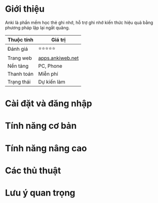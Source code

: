 # Giới thiệu
Anki là phần mềm học thẻ ghi nhớ, hỗ trợ ghi nhớ kiến thức hiệu quả bằng phương pháp lặp lại ngắt quãng.

| Thuộc tính         | Giá trị                                  |
|--------------------|------------------------------------------|
| Đánh giá           | ⭐⭐⭐⭐⭐                                   |
| Trang web          | [apps.ankiweb.net](https://apps.ankiweb.net) |
| Nền tảng           | PC, Phone                                |
| Thanh toán         | Miễn phí                                 |
| Trạng thái         | Dự kiến làm                              |

# Cài đặt và đăng nhập

# Tính năng cơ bản

# Tính năng nâng cao

# Các thủ thuật

# Lưu ý quan trọng
